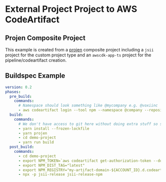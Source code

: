 # External Project Project to AWS CodeArtifact

## Projen Composite Project

This example is created from a [projen](https://github.com/projen/projen) composite project including a `jsii` project for the custom project type and an `awscdk-app-ts` project for the pipeline/codeartifact creation.

## Buildspec Example
```yaml
version: 0.2
phases:
  pre_build:
    commands:
      # Namespace should look something like @mycompany e.g. @voxiinc
      - aws codeartifact login --tool npm --namespace @company --repository my-artifact-repository --domain my-artifact-domain --domain-owner ${ACCOUNT_ID}
  build:
    commands:
      # We don't have access to git here without doing extra stuff so skip the antitamper for the example
      - yarn install --frozen-lockfile
      - yarn projen
      - cd demo-project
      - yarn run build
  post_build:
    commands:
      - cd demo-project
      - export NPM_TOKEN=`aws codeartifact get-authorization-token --domain my-artifact-domain --domain-owner ${ACCOUNT_ID} --query authorizationToken --output text`
      - export NPM_DIST_TAG="latest"
      - export NPM_REGISTRY="my-artifact-domain-${ACCOUNT_ID}.d.codeartifact.us-east-2.amazonaws.com/npm/my-artifact-repository"
      - npx -p jsii-release jsii-release-npm
```
